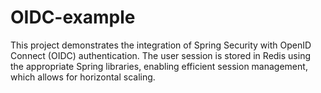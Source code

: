 # OIDC-example

This project demonstrates the integration of Spring Security with OpenID Connect (OIDC) authentication. The user session
is stored in Redis using the appropriate Spring libraries, enabling efficient session management, which allows for
horizontal scaling.
